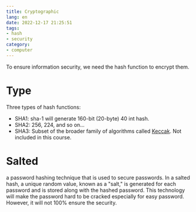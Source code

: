 ```yaml
---
title: Cryptographic
lang: en
date: 2022-12-17 21:25:51
tags:
- hash
- security
category:
- computer
---
```


To ensure information security, we need the hash function to encrypt them.

# Type

Three types of hash functions:

- SHA1: sha-1 will generate 160-bit (20-byte) 40 int hash.
- SHA2: 256, 224, and so on...
- SHA3: Subset of the broader family of algorithms called [Keccak](https://en.wikipedia.org/wiki/SHA-3). Not included in this course.

# Salted

a password hashing technique that is used to secure passwords. In a salted hash, a unique random value, known as a "salt," is generated for each password and is stored along with the hashed password. This technology will make the password hard to be cracked especially for easy password. However, it will not 100% ensure the security.